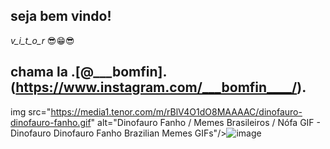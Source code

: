 ## seja bem vindo!
_v_i_t_o_r_ 😎😁😎

## chama la .[@___bomfin].(https://www.instagram.com/___bomfin____/).
img src="https://media1.tenor.com/m/rBlV4O1dO8MAAAAC/dinofauro-dinofauro-fanho.gif" alt="Dinofauro Fanho / Memes Brasileiros / Nófa GIF - Dinofauro Dinofauro Fanho Brazilian Memes GIFs"/>![image](https://github.com/Pimpolho48/Pimpolho48/assets/170757073/7a8353c9-5954-4f66-a21b-386d8acde940)
